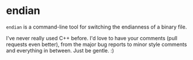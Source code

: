 # endian

`endian` is a command-line tool for switching the endianness of a binary file.

I've never really used C++ before. I'd love to have your comments (pull requests even better), from the major bug reports to minor style comments and everything in between. Just be gentle. :)
